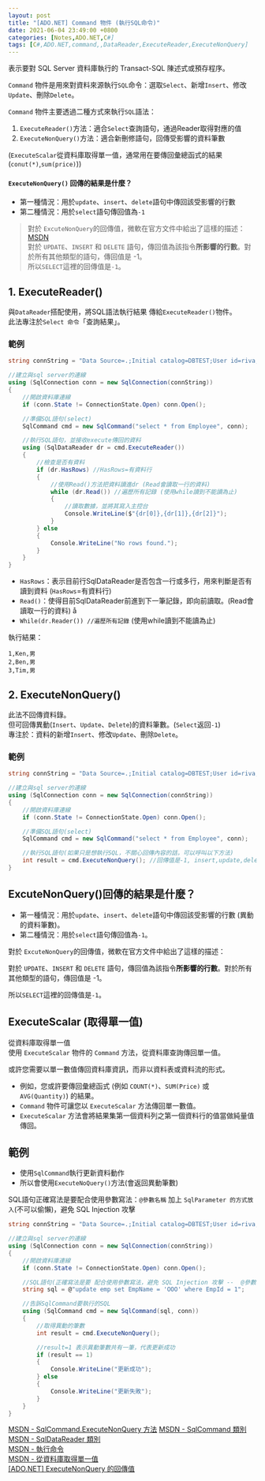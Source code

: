 ```yaml
---
layout: post
title: "[ADO.NET] Command 物件 (執行SQL命令)"
date: 2021-06-04 23:49:00 +0800
categories: [Notes,ADO.NET,C#]
tags: [C#,ADO.NET,command,,DataReader,ExecuteReader,ExecuteNonQuery]
---
```



表示要對 SQL Server 資料庫執行的 Transact-SQL 陳述式或預存程序。        

`Command` 物件是用來對資料來源執行`SQL`命令：選取`Select`、新增`Insert`、修改`Update`、刪除`Delete`。       

`Command` 物件主要透過二種方式來執行`SQL`語法： 

1. `ExecuteReader()`方法：適合`Select`查詢語句，通過Reader取得對應的值
2. `ExecuteNonQuery()`方法：適合新刪修語句，回傳受影響的資料筆數

(`ExecuteScalar`從資料庫取得單一值，通常用在要傳回彙總函式的結果(`conut(*)`,`sum(price)`))


#### `ExecuteNonQuery()` 回傳的結果是什麼？     

- 第一種情況：用於`update`、`insert`、`delete`語句中傳回該受影響的行數
- 第二種情況：用於`select`語句傳回值為`-1`


> 對於 `ExcuteNonQuery`的回傳值，微軟在官方文件中給出了這樣的描述：[MSDN](https://learn.microsoft.com/zh-tw/dotnet/api/system.data.sqlclient.sqlcommand.executenonquery?view=netframework-4.8.1&viewFallbackFrom=dotnet-plat-ext-5.0)     
> 對於 `UPDATE`、`INSERT` 和 `DELETE` 語句，傳回值為該指令**所影響的行數**。對於所有其他類型的語句，傳回值是 -1。       
> 所以`SELECT`這裡的回傳值是`-1`。


## 1. ExecuteReader()

與`DataReader`搭配使用，將SQL語法執行結果 傳給`ExecuteReader()`物件。       
此法專注於`Select 命令`「查詢結果」。

### 範例

```c#
string connString = "Data Source=.;Initial catalog=DBTEST;User id=riva;Password=1234;Encrypt=true;TrustServerCertificate=True";

//建立與sql server的連線
using (SqlConnection conn = new SqlConnection(connString))
{
    //開啟資料庫連線
    if (conn.State != ConnectionState.Open) conn.Open();

    //準備SQL語句(select)
    SqlCommand cmd = new SqlCommand("select * from Employee", conn);

    //執行SQL語句，並接收execute傳回的資料
    using (SqlDataReader dr = cmd.ExecuteReader())
    {
        //檢查是否有資料
        if (dr.HasRows) //HasRows=有資料行
        {
            //使用Read()方法把資料讀進dr (Read會讀取一行的資料)
            while (dr.Read()) //遍歷所有記錄 (使用while讀到不能讀為止)
            {
                //讀取數據，並將其寫入主控台
                Console.WriteLine($"{dr[0]},{dr[1]},{dr[2]}");
            }
        } else
        {
            Console.WriteLine("No rows found.");
        }
    }
}
```

- `HasRows`：表示目前行SqlDataReader是否包含一行或多行，用來判斷是否有讀到資料 (`HasRows`=有資料行)     
- `Read()`：使得目前SqlDataReader前進到下一筆記錄，即向前讀取。(Read會讀取一行的資料)       å
- `While(dr.Reader()) //遍歷所有記錄` (使用while讀到不能讀為止)


執行結果：

```
1,Ken,男
2,Ben,男
3,Tim,男
```


## 2. ExecuteNonQuery()

此法不回傳資料錄。      
但可回傳異動(`Insert`、`Update`、`Delete`)的資料筆數。(`Select`返回`-1`)     
專注於：資料的新增`Insert`、修改`Update`、刪除`Delete`。       


### 範例

```c#
string connString = "Data Source=.;Initial catalog=DBTEST;User id=riva;Password=1234;Encrypt=true;Trust Server Certificate=True";

//建立與sql server的連線
using (SqlConnection conn = new SqlConnection(connString))
{
    //開啟資料庫連線
    if (conn.State != ConnectionState.Open) conn.Open();

    //準備SQL語句(select)
    SqlCommand cmd = new SqlCommand("select * from Employee", conn);

    //執行SQL語句(如果只是想執行SQL，不關心回傳內容的話，可以呼叫以下方法)
    int result = cmd.ExecuteNonQuery(); //回傳值是-1, insert,update,delete是回傳異動的資料筆數
}
```

## ExcuteNonQuery()回傳的結果是什麼？

- 第一種情況：用於`update`、`insert`、`delete`語句中傳回該受影響的行數 (異動的資料筆數)。
- 第二種情況：用於`select`語句傳回值為`-1`。
       

對於 `ExcuteNonQuery`的回傳值，微軟在官方文件中給出了這樣的描述：

對於 `UPDATE`、`INSERT` 和 `DELETE` 語句，傳回值為該指令**所影響的行數**。對於所有其他類型的語句，傳回值是 -1。

所以`SELECT`這裡的回傳值是`-1`。


## ExecuteScalar (取得單一值)

從資料庫取得單一值        
使用 `ExecuteScalar` 物件的 `Command` 方法，從資料庫查詢傳回單一值。      

或許您需要以單一數值傳回資料庫資訊，而非以資料表或資料流的形式。 

- 例如，您或許要傳回彙總函式 (例如 `COUNT(*)`、`SUM(Price)` 或 `AVG(Quantity)`) 的結果。       
- `Command` 物件可讓您以 `ExecuteScalar` 方法傳回單一數值。       
- `ExecuteScalar` 方法會將結果集第一個資料列之第一個資料行的值當做純量值傳回。


## 範例

- 使用`SqlCommand`執行更新資料動作
- 所以會使用`ExecuteNoQuery()`方法(會返回異動筆數)

SQL語句正確寫法是要配合使用參數寫法：`@參數名稱` 加上 `SqlParameter 的方式放入`(不可以偷懶)，避免 SQL Injection 攻擊


```c#
string connString = "Data Source=.;Initial catalog=DBTEST;User id=riva;Password=1234;Encrypt=true;Trust Server Certificate=True";

//建立與sql server的連線
using (SqlConnection conn = new SqlConnection(connString))
{
    //開啟資料庫連線
    if (conn.State != ConnectionState.Open) conn.Open();

    //SQL語句(正確寫法是要 配合使用參數寫法，避免 SQL Injection 攻擊 --  @參數名稱+SqlParameter 的方式放入)
    string sql = @"update emp set EmpName = 'OOO' where EmpId = 1";

    //告訴SqlCommand要執行的SQL
    using (SqlCommand cmd = new SqlCommand(sql, conn))
    {
        //取得異動的筆數
        int result = cmd.ExecuteNonQuery();

        //result=1 表示異動筆數共有一筆，代表更新成功
        if (result == 1)
        {
            Console.WriteLine("更新成功");
        } else
        {
            Console.WriteLine("更新失敗");
        }
    }
}
```

[MSDN - SqlCommand.ExecuteNonQuery 方法](https://learn.microsoft.com/zh-tw/dotnet/api/system.data.sqlclient.sqlcommand.executenonquery?view=netframework-4.8.1&viewFallbackFrom=dotnet-plat-ext-5.0)
[MSDN - SqlCommand 類別](https://learn.microsoft.com/zh-tw/dotnet/api/system.data.sqlclient.sqlcommand?view=netframework-4.8.1&viewFallbackFrom=dotnet-plat-ext-8.0)
[MSDN - SqlDataReader 類別](https://learn.microsoft.com/zh-tw/dotnet/api/system.data.sqlclient.sqldatareader?view=netframework-4.8.1&viewFallbackFrom=dotnet-plat-ext-8.0)       
[MSDN - 執行命令](https://learn.microsoft.com/zh-tw/dotnet/framework/data/adonet/executing-a-command)    
[MSDN - 從資料庫取得單一值](https://learn.microsoft.com/zh-tw/dotnet/framework/data/adonet/obtaining-a-single-value-from-a-database)   
[[ADO.NET] ExecuteNonQuery 的回傳值](https://riivalin.github.io/posts/2023/07/adonet-executenonquery/)